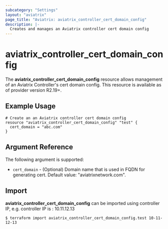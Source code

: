 ```yaml
---
subcategory: "Settings"
layout: "aviatrix"
page_title: "Aviatrix: aviatrix_controller_cert_domain_config"
description: |-
  Creates and manages an Aviatrix controller cert domain config
---
```


# aviatrix_controller_cert_domain_config

The **aviatrix_controller_cert_domain_config** resource allows management of an Aviatrix Controller's cert domain config. This resource is available as of provider version R2.19+.

## Example Usage

```hcl
# Create an an Aviatrix controller cert domain config
resource "aviatrix_controller_cert_domain_config" "test" {
  cert_domain = "abc.com"
}
```


## Argument Reference

The following argument is supported:

* `cert_domain` - (Optional) Domain name that is used in FQDN for generating cert. Default value: "aviatrixnetwork.com".

## Import

**aviatrix_controller_cert_domain_config** can be imported using controller IP, e.g. controller IP is : 10.11.12.13

```
$ terraform import aviatrix_controller_cert_domain_config.test 10-11-12-13
```
